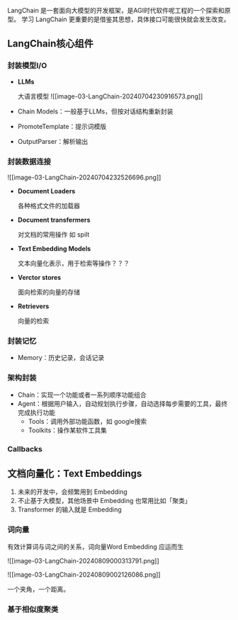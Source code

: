 
LangChain 是一套面向大模型的开发框架，是AGI时代软件呢工程的一个探索和原型。
学习 LangChain 更重要的是借鉴其思想，具体接口可能很快就会发生改变。

## LangChain核心组件

### 封装模型I/O 

-  **LLMs**
  
	  大语言模型
	  ![[image-03-LangChain-20240704230916573.png]]

-  Chain Models：一般基于LLMs，但按对话结构重新封装


-  PromoteTemplate：提示词模版


-  OutputParser：解析输出


### 封装数据连接

![[image-03-LangChain-20240704232526696.png]]


-  **Document Loaders**
  
	  各种格式文件的加载器
  
  
-  **Document transfermers**
  
	  对文档的常用操作 如 spilt
  
  
-  **Text Embedding Models**
  
	  文本向量化表示，用于检索等操作？？？
  
  
-  **Verctor stores**
  
	  面向检索的向量的存储
  
  
-  **Retrievers**
  
	  向量的检索

### 封装记忆

-   Memory：历史记录，会话记录

### 架构封装

-  Chain：实现一个功能或者一系列顺序功能组合
-  Agent：根据用户输入，自动规划执行步骤，自动选择每步需要的工具，最终完成执行功能
	-  Tools：调用外部功能函数，如 google搜索
	-  Toolkits：操作某软件工具集

### Callbacks


## 文档向量化：Text Embeddings

1.  未来的开发中，会频繁用到 Embedding
2.  不止基于大模型，其他场景中 Embedding 也常用比如「聚类」
3.  Transformer 的输入就是 Embedding

### 词向量

有效计算词与词之间的关系，词向量Word Embedding 应运而生

![[image-03-LangChain-20240809000313791.png]]



![[image-03-LangChain-20240809002126086.png]]

一个夹角，一个距离。


### 基于相似度聚类




